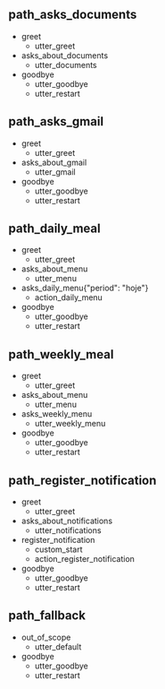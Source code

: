 ## path_asks_documents
* greet
  - utter_greet
* asks_about_documents
  - utter_documents
* goodbye
  - utter_goodbye
  - utter_restart

## path_asks_gmail
* greet
  - utter_greet
* asks_about_gmail
  - utter_gmail
* goodbye
  - utter_goodbye
  - utter_restart

## path_daily_meal
* greet
  - utter_greet
* asks_about_menu
  - utter_menu
* asks_daily_menu{"period": "hoje"}
  - action_daily_menu
* goodbye
  - utter_goodbye
  - utter_restart

## path_weekly_meal
* greet
  - utter_greet
* asks_about_menu
  - utter_menu
* asks_weekly_menu
  - utter_weekly_menu
* goodbye
  - utter_goodbye
  - utter_restart

## path_register_notification
* greet
  - utter_greet
* asks_about_notifications
  - utter_notifications
* register_notification
  - custom_start
  - action_register_notification
* goodbye
  - utter_goodbye
  - utter_restart

## path_fallback
* out_of_scope
  - utter_default
* goodbye
  - utter_goodbye
  - utter_restart
